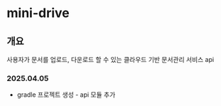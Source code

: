 # mini-drive
## 개요 
사용자가 문서를 업로드, 다운로드 할 수 있는 클라우드 기반 문서관리 서비스 api

### 2025.04.05
- gradle 프로젝트 생성 - api 모듈 추가 